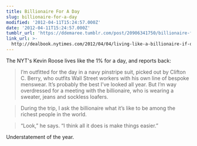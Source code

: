 ```yaml
---
title: Billionaire For A Day
slug: billionaire-for-a-day
modified: '2012-04-11T15:24:57.000Z'
date: '2012-04-11T15:24:57.000Z'
tumblr_url: 'https://ddemaree.tumblr.com/post/20906341750/billionaire-for-a-day'
link_url: >-
  http://dealbook.nytimes.com/2012/04/04/living-like-a-billionaire-if-only-for-a-day/
---
```

The NYT's Kevin Roose lives like the 1% for a day, and reports back:

> I’m outfitted for the day in a navy pinstripe suit, picked out by Clifton C. Berry, who outfits Wall Street workers with his own line of bespoke menswear. It’s probably the best I’ve looked all year. But I’m way overdressed for a meeting with the billionaire, who is wearing a sweater, jeans and sockless loafers.

> During the trip, I ask the billionaire what it’s like to be among the richest people in the world.

> “Look,” he says. “I think all it does is make things easier.”

Understatement of the year.
